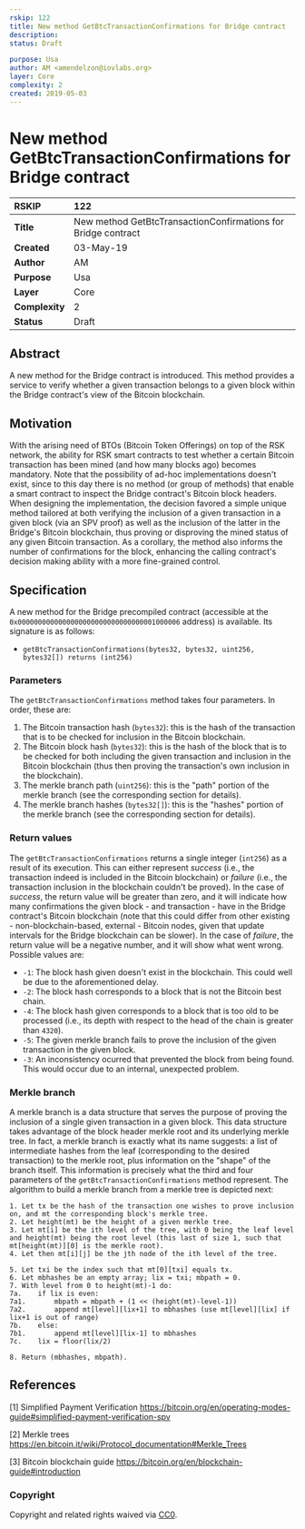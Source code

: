 ```yaml
---
rskip: 122
title: New method GetBtcTransactionConfirmations for Bridge contract 
description: 
status: Draft

purpose: Usa
author: AM <amendelzon@iovlabs.org>
layer: Core
complexity: 2
created: 2019-05-03
---
```

# New method GetBtcTransactionConfirmations for Bridge contract

|RSKIP          |122           |
| :------------ |:-------------|
|**Title**      |New method GetBtcTransactionConfirmations for Bridge contract |
|**Created**    |03-May-19 |
|**Author**     |AM |
|**Purpose**    |Usa |
|**Layer**      |Core |
|**Complexity** |2 |
|**Status**     |Draft |

## Abstract

A new method for the Bridge contract is introduced. This method provides a service to verify whether a given transaction belongs to a given block within the Bridge contract's view of the Bitcoin blockchain.

## Motivation

With the arising need of BTOs (Bitcoin Token Offerings) on top of the RSK network, the ability for RSK smart contracts to test whether a certain Bitcoin transaction has been mined (and how many blocks ago) becomes mandatory. Note that the possibility of ad-hoc implementations doesn't exist, since to this day there is no method (or group of methods) that enable a smart contract to inspect the Bridge contract's Bitcoin block headers. When designing the implementation, the decision favored a simple unique method tailored at both verifying the inclusion of a given transaction in a given block (via an SPV proof) as well as the inclusion of the latter in the Bridge's Bitcoin blockchain, thus proving or disproving the mined status of any given Bitcoin transaction. As a corollary, the method also informs the number of confirmations for the block, enhancing the calling contract's decision making ability with  a more fine-grained control.

## Specification

A new method for the Bridge precompiled contract (accessible at the `0x0000000000000000000000000000000001000006` address) is available. Its signature is as follows:

- `getBtcTransactionConfirmations(bytes32, bytes32, uint256, bytes32[]) returns (int256)`

### Parameters

The `getBtcTransactionConfirmations` method takes four parameters. In order, these are:

1. The Bitcoin transaction hash (`bytes32`): this is the hash of the transaction that is to be checked for inclusion in the Bitcoin blockchain.
2. The Bitcoin block hash (`bytes32`): this is the hash of the block that is to be checked for both including the given transaction and inclusion in the Bitcoin blockchain (thus then proving the transaction's own inclusion in the blockchain).
3. The merkle branch path (`uint256`): this is the "path" portion of the merkle branch (see the corresponding section for details).
4. The merkle branch hashes (`bytes32[]`): this is the "hashes" portion of the merkle branch (see the corresponding section for details).

### Return values

The `getBtcTransactionConfirmations` returns a single integer (`int256`) as a result of its execution. This can either represent _success_ (i.e., the transaction indeed is included in the Bitcoin blockchain) or _failure_ (i.e., the transaction inclusion in the blockchain couldn't be proved). In the case of _success_, the return value will be greater than zero, and it will indicate how many confirmations the given block - and transaction - have in the Bridge contract's Bitcoin blockchain (note that this could differ from other existing - non-blockchain-based, external - Bitcoin nodes, given that update intervals for the Bridge blockchain can be slower). In the case of _failure_, the return value will be a negative number, and it will show what went wrong. Possible values are:

- `-1`: The block hash given doesn't exist in the blockchain. This could well be due to the aforementioned delay.
- `-2`: The block hash corresponds to a block that is not the Bitcoin best chain.
- `-4`: The block hash given corresponds to a block that is too old to be processed (i.e., its depth with respect to the head of the chain is greater than `4320`).
- `-5`: The given merkle branch fails to prove the inclusion of the given transaction in the given block.
- `-3`: An inconsistency ocurred that prevented the block from being found. This would occur due to an internal, unexpected problem.

### Merkle branch

A merkle branch is a data structure that serves the purpose of proving the inclusion of a single given transaction in a given block. This data structure takes advantage of the block header merkle root and its underlying merkle tree. In fact, a merkle branch is exactly what its name suggests: a list of intermediate hashes from the leaf (corresponding to the desired transaction) to the merkle root, plus information on the "shape" of the branch itself. This information is precisely what the third and four parameters of the `getBtcTransactionConfirmations` method represent. The algorithm to build a merkle branch from a merkle tree is depicted next:

```text
1. Let tx be the hash of the transaction one wishes to prove inclusion on, and mt the corresponding block's merkle tree.
2. Let height(mt) be the height of a given merkle tree.
3. Let mt[i] be the ith level of the tree, with 0 being the leaf level and height(mt) being the root level (this last of size 1, such that mt[height(mt)][0] is the merkle root).
4. Let then mt[i][j] be the jth node of the ith level of the tree.

5. Let txi be the index such that mt[0][txi] equals tx.
6. Let mbhashes be an empty array; lix = txi; mbpath = 0.
7. With level from 0 to height(mt)-1 do:  
7a.    if lix is even:  
7a1.       mbpath = mbpath + (1 << (height(mt)-level-1))
7a2.       append mt[level][lix+1] to mbhashes (use mt[level][lix] if lix+1 is out of range)  
7b.    else:  
7b1.       append mt[level][lix-1] to mbhashes
7c.    lix = floor(lix/2)

8. Return (mbhashes, mbpath).
```

## References

[1] Simplified Payment Verification https://bitcoin.org/en/operating-modes-guide#simplified-payment-verification-spv

[2] Merkle trees https://en.bitcoin.it/wiki/Protocol_documentation#Merkle_Trees

[3] Bitcoin blockchain guide https://bitcoin.org/en/blockchain-guide#introduction

### Copyright

Copyright and related rights waived via [CC0](https://creativecommons.org/publicdomain/zero/1.0/).
